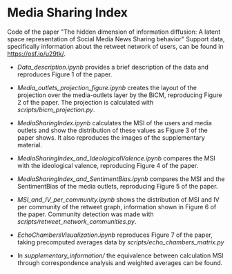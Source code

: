 # Media Sharing Index

Code of the paper "The hidden dimension of information diffusion: A latent space representation of Social Media News Sharing behavior"
Support data, specifically information about the retweet network of users, can be found in https://osf.io/u29tk/.

- *Data_description.ipynb* provides a brief description of the data and reproduces Figure 1 of the paper.

- *Media_outlets_projection_figure.ipynb* creates the layout of the projection over the media-outlets layer by the BiCM, reproducing Figure 2 of the paper. The projection is calculated with *scripts/bicm_projection.py*.

- *MediaSharingIndex.ipynb* calculates the MSI of the users and media outlets and show the distribution of these values as Figure 3 of the paper shows. It also reproduces the images of the supplementary material.

- *MediaSharingIndex_and_IdeologicalValence.ipynb* compares the MSI with the ideological valence, reproducing Figure 4 of the paper.

- *MediaSharingIndex_and_SentimentBias.ipynb* compares the MSI and the SentimentBias of the media outlets, reproducing Figure 5 of the paper.

- *MSI_and_IV_per_community.ipynb* shows the distribution of MSI and IV per community of the retweet graph, information shown in Figure 6 of the paper. Community detection was made with *scripts/retweet_network_communities.py*.

- *EchoChambersVisualization.ipynb* reproduces Figure 7 of the paper, taking precomputed averages data by *scripts/echo_chambers_matrix.py* 

- In *supplementary_information/* the equivalence between calculation MSI through correspondence analysis and weighted averages can be found. 
